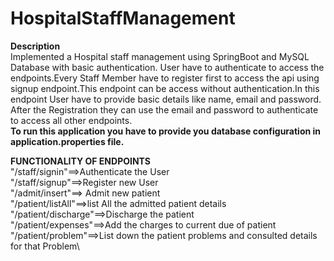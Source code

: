 # HospitalStaffManagement
**Description**\
Implemented  a Hospital staff management using SpringBoot and MySQL  Database with basic authentication. User have to authenticate  to access the endpoints.Every Staff Member  have to register first  to access the api using signup endpoint.This endpoint can be access without authentication.In this endpoint User have to provide basic details like name, email and password. 
After the Registration they can use the email and password to authenticate to access all other endpoints.\
**To run this application you have to  provide you database configuration in application.properties file.**

**FUNCTIONALITY OF ENDPOINTS**\
"/staff/signin"==>Authenticate the User\
"/staff/signup"==>Register  new User\
"/admit/insert"==> Admit new patient \
"/patient/listAll"==>list All the admitted patient details\
"/patient/discharge"==>Discharge the patient\
"/patient/expenses"==>Add the charges to current due of patient\
"/patient/problem"==>List down the patient problems and consulted details for that Problem\

